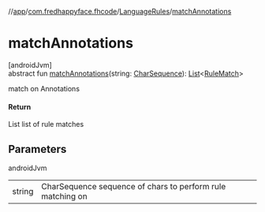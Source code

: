 //[app](../../../index.md)/[com.fredhappyface.fhcode](../index.md)/[LanguageRules](index.md)/[matchAnnotations](match-annotations.md)

# matchAnnotations

[androidJvm]\
abstract fun [matchAnnotations](match-annotations.md)(string: [CharSequence](https://kotlinlang.org/api/latest/jvm/stdlib/kotlin/-char-sequence/index.html)): [List](https://kotlinlang.org/api/latest/jvm/stdlib/kotlin.collections/-list/index.html)&lt;[RuleMatch](../-rule-match/index.md)&gt;

match on Annotations

#### Return

List<RuleMatch> list of rule matches

## Parameters

androidJvm

| | |
|---|---|
| string | CharSequence sequence of chars to perform rule matching on |
